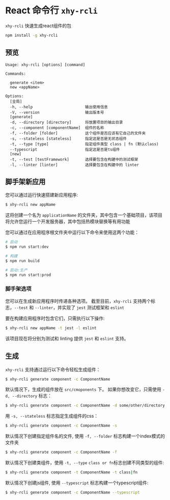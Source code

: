 # React 命令行 `xhy-rcli`

`xhy-rcli` 快速生成react组件的包

```sh
npm install -g xhy-rcli
```

## 预览

```
Usage: xhy-rcli [options] [command]

Commands:

  generate <item>
  new <appName>

Options:
  [全局]
  -h, --help                       输出使用信息
  -V, --version                    输出版本号
  [generate]
  -d, --directory [directory]      将放置项目的输出目录
  -c, --component [componentName]  组件的名称
  -f, --folder [folder]            这个组件是否应该有它自己的文件夹
  -s, --stateless [stateless]      指定这是否是无状态组件
  -t, --type [type]                指定组件类型 class | fn (默认class)
  --typescript                     指定这是否是ts组件
  [new]
  -t, --test [testFramework]       选择要包含在构建中的测试框架
  -l, --linter [linter]            选择要包含在构建中的 linter
```

## 脚手架新应用

您可以通过运行快速搭建新应用程序:

```sh
$ xhy-rcli new appName
```

这将创建一个名为 `applicationName` 的文件夹，其中包含一个基础项目，该项目将允许您运行一个开发服务器，其中包括热模块替换等有用功能

您可以通过在应用程序根文件夹中运行以下命令来使用这两个功能：

```sh
# 启动
$ npm run start:dev

# 构建
$ npm run build

# 启动:生产
$ npm run start:prod
```

### 脚手架选项

您可以在生成新应用程序时传递各种选项。 截至目前，`xhy-rcli` 支持两个标志，`--test` 和 `--linter`，并实现了 `jest` 测试框架和 `eslint`

要在构建应用程序时包含它们，只需执行以下操作:

```sh
$ xhy-rcli new appName -t jest -l eslint
```

该项目现在将分别为测试和 linting 提供 `jest` 和 `eslint` 支持。

## 生成

`xhy-rcli` 支持通过运行以下命令轻松生成组件：

```sh
$ xhy-rcli generate component -c ComponentName
```

默认情况下，生成的组件放在 `src/cmoponents` 下。 如果你想改变它，只需使用 `-d, --directory` 标志：

```sh
$ xhy-rcli generate component -c ComponentName -d some/other/directory
```

用 `-s, --stateless` 标志指定生成组件的css：

```sh
$ xhy-rcli generate component -c ComponentName -s
```

默认情况下创建指定组件名的文件, 使用 `-f, --folder` 标志构建一个index模式的文件夹

```sh
$ xhy-rcli generate component -c ComponentName -f
```

默认情况下创建类组件，使用 `-t, --type`  `class or fn`标志创建不同类型的组件:

```sh
$ xhy-rcli generate component -t ComponentName -t class|fn
```

默认情况下创建js组件, 使用 `--typescript` 标志构建一个typescript组件:

```sh
$ xhy-rcli generate component -c ComponentName --typescript
```
